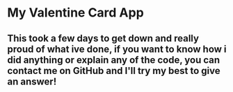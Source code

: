 # My Valentine Card App
## This took a few days to get down and really proud of what ive done, if you want to know how i did anything or explain any of the code, you can contact me on GitHub and I'll try my best to give an answer! 